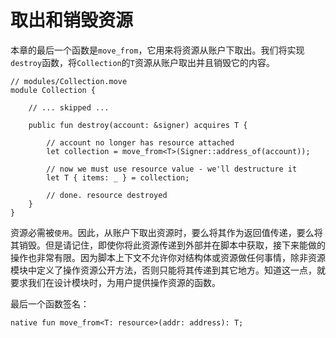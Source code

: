 # 取出和销毁资源

本章的最后一个函数是`move_from`，它用来将资源从账户下取出。我们将实现`destroy`函数，将`Collection`的`T`资源从账户取出并且销毁它的内容。

```Move
// modules/Collection.move
module Collection {

    // ... skipped ...

    public fun destroy(account: &signer) acquires T {

        // account no longer has resource attached
        let collection = move_from<T>(Signer::address_of(account));

        // now we must use resource value - we'll destructure it
        let T { items: _ } = collection;

        // done. resource destroyed
    }
}
```

资源必需被`使用`。因此，从账户下取出资源时，要么将其作为返回值传递，要么将其销毁。但是请记住，即使你将此资源传递到外部并在脚本中获取，接下来能做的操作也非常有限。因为脚本上下文不允许你对结构体或资源做任何事情，除非资源模块中定义了操作资源公开方法，否则只能将其传递到其它地方。知道这一点，就要求我们在设计模块时，为用户提供操作资源的函数。

最后一个函数签名：
```Move
native fun move_from<T: resource>(addr: address): T;
```
